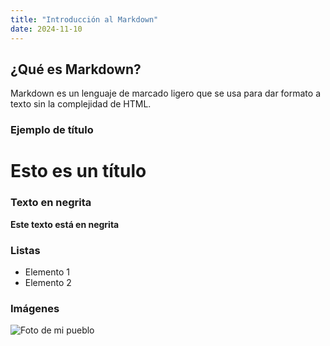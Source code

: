 ```yaml
---
title: "Introducción al Markdown"
date: 2024-11-10
---
```


## ¿Qué es Markdown?
Markdown es un lenguaje de marcado ligero que se usa para dar formato a texto sin la complejidad de HTML.

### Ejemplo de título
# Esto es un título

### Texto en negrita
**Este texto está en negrita**

### Listas
- Elemento 1
- Elemento 2

### Imágenes
![Foto de mi pueblo](C:\Users\Root\Downloads)
